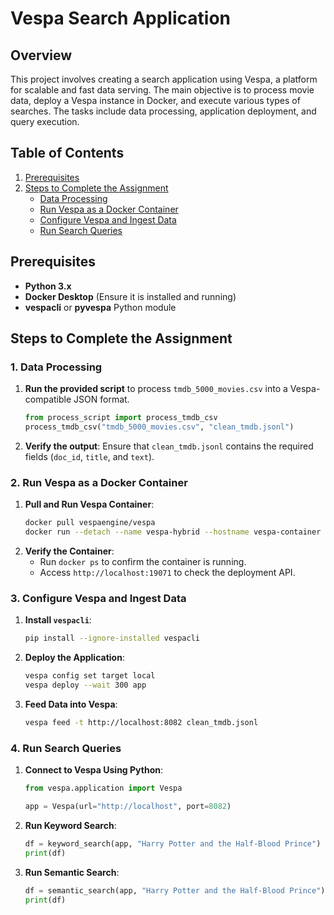 # Vespa Search Application

## Overview
This project involves creating a search application using Vespa, a platform for scalable and fast data serving. The main objective is to process movie data, deploy a Vespa instance in Docker, and execute various types of searches. The tasks include data processing, application deployment, and query execution.

## Table of Contents
1. [Prerequisites](#prerequisites)
2. [Steps to Complete the Assignment](#steps-to-complete-the-assignment)
    - [Data Processing](#1-data-processing)
    - [Run Vespa as a Docker Container](#2-run-vespa-as-a-docker-container)
    - [Configure Vespa and Ingest Data](#3-configure-vespa-and-ingest-data)
    - [Run Search Queries](#4-run-search-queries)

## Prerequisites
- **Python 3.x**
- **Docker Desktop** (Ensure it is installed and running)
- **vespacli** or **pyvespa** Python module

## Steps to Complete the Assignment

### 1. Data Processing
1. **Run the provided script** to process `tmdb_5000_movies.csv` into a Vespa-compatible JSON format.
   ```python
   from process_script import process_tmdb_csv
   process_tmdb_csv("tmdb_5000_movies.csv", "clean_tmdb.jsonl")
   ```
2. **Verify the output**: Ensure that `clean_tmdb.jsonl` contains the required fields (`doc_id`, `title`, and `text`).

### 2. Run Vespa as a Docker Container
1. **Pull and Run Vespa Container**:
   ```bash
   docker pull vespaengine/vespa
   docker run --detach --name vespa-hybrid --hostname vespa-container --publish 19071:19071 --publish 8082:8080 vespaengine/vespa
   ```
2. **Verify the Container**:
   - Run `docker ps` to confirm the container is running.
   - Access `http://localhost:19071` to check the deployment API.

### 3. Configure Vespa and Ingest Data
1. **Install `vespacli`**:
   ```bash
   pip install --ignore-installed vespacli
   ```
2. **Deploy the Application**:
   ```bash
   vespa config set target local
   vespa deploy --wait 300 app
   ```
3. **Feed Data into Vespa**:
   ```bash
   vespa feed -t http://localhost:8082 clean_tmdb.jsonl
   ```

### 4. Run Search Queries
1. **Connect to Vespa Using Python**:
   ```python
   from vespa.application import Vespa

   app = Vespa(url="http://localhost", port=8082)
   ```
2. **Run Keyword Search**:
   ```python
   df = keyword_search(app, "Harry Potter and the Half-Blood Prince")
   print(df)
   ```
3. **Run Semantic Search**:
   ```python
   df = semantic_search(app, "Harry Potter and the Half-Blood Prince")
   print(df)
   ```
